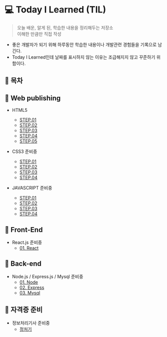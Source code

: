 # 💻 Today I Learned (TIL)
>오늘 배운, 알게 된, 학습한 내용을 정리해두는 저장소  
>이해한 만큼만 직접 작성  

* 좋은 개발자가 되기 위해 하루동안 학습한 내용이나 개발관련 경험들을 기록으로 남긴다.
* Today I Learned인데 날짜를 표시하지 않는 이유는 조급해지지 않고 꾸준하기 위함이다.

## 📌 목차

## 📝 Web publishing
* HTML5 
    * [STEP.01](https://github.com/zhzkdls/TIL/blob/main/HTML/Step01.md)
    * [STEP.02](https://github.com)
    * [STEP.03](https://github.com)
    * [STEP.04](https://github.com)
    * [STEP.05](https://github.com)
  
    
* CSS3  준비중
    * [STEP.01](https://github.com)
    * [STEP.02](https://github.com)
    * [STEP.03](https://github.com)
    * [STEP.04](https://github.com)

* JAVASCRIPT  준비중
    * [STEP.01](https://github.com)
    * [STEP.02](https://github.com)
    * [STEP.03](https://github.com)
    * [STEP.04](https://github.com)
  

## 📝 Front-End
* React.js 준비중
    * [01. React](https://github.com)

## 📝 Back-end
* Node.js / Express.js / Mysql 준비중
    * [01. Node](https://github.com)
    * [02. Express](https://github.com)
    * [03. Mysql](https://github.com)

## 📝 자격증 준비
* 정보처리기사 준비중
    * [정처기](https://github.com)

<!-- 2. **TIL repo를 본인 계정에 fork** -->





